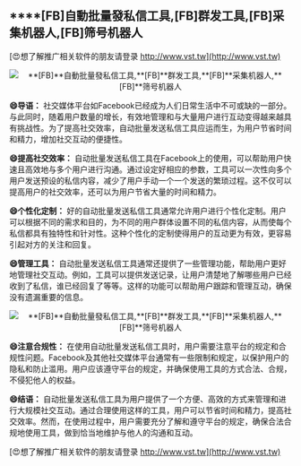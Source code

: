 ## ****[FB]**自動批量發私信工具,**[FB]**群发工具,**[FB]**采集机器人,**[FB]**筛号机器人**

[😍想了解推广相关软件的朋友请登录 http://www.vst.tw](http://www.vst.tw)

 <center><img src="https://vst.tw/MP4/tuiguang/png/8.png" alt="**[FB]**自動批量發私信工具,**[FB]**群发工具,**[FB]**采集机器人,**[FB]**筛号机器人"></center>

**😄导语：**
社交媒体平台如Facebook已经成为人们日常生活中不可或缺的一部分。与此同时，随着用户数量的增长，有效地管理和与大量用户进行互动变得越来越具有挑战性。为了提高社交效率，自动批量发送私信工具应运而生，为用户节省时间和精力，增加社交互动的便捷性。

**😄提高社交效率：**
自动批量发送私信工具在Facebook上的使用，可以帮助用户快速且高效地与多个用户进行沟通。通过设定好相应的参数，工具可以一次性向多个用户发送预设的私信内容，减少了用户手动一个一个发送的繁琐过程。这不仅可以提高用户的社交效率，还可以为用户节省大量的时间和精力。

**😄个性化定制：**
好的自动批量发送私信工具通常允许用户进行个性化定制。用户可以根据不同的需求和目的，为不同的用户群体设置不同的私信内容，从而使每个私信都具有独特性和针对性。这种个性化的定制使得用户的互动更为有效，更容易引起对方的关注和回复。

**😄管理工具：**
自动批量发送私信工具通常还提供了一些管理功能，帮助用户更好地管理社交互动。例如，工具可以提供发送记录，让用户清楚地了解哪些用户已经收到了私信，谁已经回复了等等。这样的功能可以帮助用户跟踪和管理互动，确保没有遗漏重要的信息。

 <center><img src="https://vst.tw/MP4/tuiguang/png/0.png" alt="**[FB]**自動批量發私信工具,**[FB]**群发工具,**[FB]**采集机器人,**[FB]**筛号机器人"></center>

**😄注意合规性：**
在使用自动批量发送私信工具时，用户需要注意平台的规定和合规性问题。Facebook及其他社交媒体平台通常有一些限制和规定，以保护用户的隐私和防止滥用。用户应该遵守平台的规定，并确保使用工具的方式合法、合规，不侵犯他人的权益。

**😄结语：**
自动批量发送私信工具为用户提供了一个方便、高效的方式来管理和进行大规模社交互动。通过合理使用这样的工具，用户可以节省时间和精力，提高社交效率。然而，在使用过程中，用户需要充分了解和遵守平台的规定，确保合法合规地使用工具，做到恰当地维护与他人的沟通和互动。

[😍想了解推广相关软件的朋友请登录 http://www.vst.tw](http://www.vst.tw)



